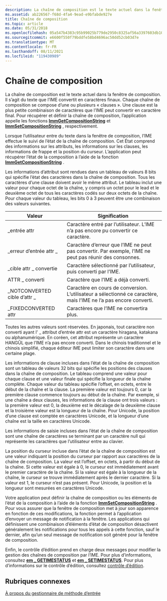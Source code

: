 ```yaml
---
description: La chaîne de composition est le texte actuel dans la fenêtre de composition.
ms.assetid: ab226567-f68d-4fa4-9ead-e9bfabde927e
title: Chaîne de composition
ms.topic: article
ms.date: 05/31/2018
ms.openlocfilehash: 05a547b4383c95b99025b779de2950c8325af56a3397603db10199474dfe20ce
ms.sourcegitcommit: e6600f550f79bddfe58bd4696ac50dd52cb03d7e
ms.translationtype: MT
ms.contentlocale: fr-FR
ms.lasthandoff: 08/11/2021
ms.locfileid: "119430989"
---
```

# <a name="composition-string"></a>Chaîne de composition

La chaîne de composition est le texte actuel dans la fenêtre de composition. Il s’agit du texte que l’IME convertit en caractères finaux. Chaque chaîne de composition se compose d’une ou plusieurs « clauses ». Une clause est la plus petite combinaison de caractères que l’IME peut convertir en caractère final. Pour récupérer et définir la chaîne de composition, l’application appelle les fonctions [**ImmGetCompositionString**](/windows/desktop/api/Imm/nf-imm-immgetcompositionstringa) et [**ImmSetCompositionString**](/windows/desktop/api/Imm/nf-imm-immsetcompositionstringa) , respectivement.

Lorsque l’utilisateur entre du texte dans la fenêtre de composition, l’IME effectue le suivi de l’état de la chaîne de composition. Cet État comprend des informations sur les attributs, les informations sur les clauses, les informations de frappe et la position du curseur. L’application peut récupérer l’état de la composition à l’aide de la fonction [**ImmGetCompositionString**](/windows/desktop/api/Imm/nf-imm-immgetcompositionstringa) .

Les informations d’attribut sont rendues dans un tableau de valeurs 8 bits qui spécifie l’état des caractères dans la chaîne de composition. Tous les caractères d’une clause doivent avoir le même attribut. Le tableau inclut une valeur pour chaque octet de la chaîne, y compris un octet pour le lead et le deuxième octet de tous les caractères codés sur deux octets de la chaîne. Pour chaque valeur du tableau, les bits 0 à 3 peuvent être une combinaison des valeurs suivantes.



| Valeur                      | Signification                                                                                                   |
|----------------------------|-----------------------------------------------------------------------------------------------------------|
| \_entrée attr                | Caractère entré par l’utilisateur. L’IME n’a pas encore pu convertir ce caractère.                           |
| \_erreur d’entrée attr \_         | Caractère d’erreur que l’IME ne peut pas convertir. Par exemple, l’IME ne peut pas réunir des consonnes. |
| \_cible attr \_ convertie    | Caractère sélectionné par l’utilisateur, puis converti par l’IME.                                             |
| ATTR \_ converti            | Caractère que l’IME a déjà converti.                                                             |
| \_NOTCONVERTED cible d’attr \_ | Caractère en cours de conversion. L’utilisateur a sélectionné ce caractère, mais l’IME ne l’a pas encore converti.     |
| \_FIXEDCONVERTED attr       | Caractères que l’IME ne convertira plus.                                                           |



 

Toutes les autres valeurs sont réservées. En japonais, tout caractère non converti ayant l' \_ attribut d’entrée attr est un caractère hiragana, katakana ou alphanumérique. En coréen, cet attribut représente un caractère HANGÛL que l’IME n’a pas encore converti. Dans le chinois traditionnel et le chinois simplifié, chaque éditeur IME peut limiter son caractère dans une certaine plage.

Les informations de clause incluses dans l’état de la chaîne de composition sont un tableau de valeurs 32 bits qui spécifie les positions des clauses dans la chaîne de composition. Le tableau comprend une valeur pour chaque clause et une valeur finale qui spécifie la longueur de la chaîne complète. Chaque valeur du tableau spécifie l’offset, en octets, entre le début de la chaîne et la clause. La première valeur est toujours 0, car la première clause commence toujours au début de la chaîne. Par exemple, si une chaîne a deux clauses, les informations de la clause ont trois valeurs : la première valeur est 0, la deuxième est le décalage de la deuxième clause et la troisième valeur est la longueur de la chaîne. Pour Unicode, la position d’une clause est comptée en caractères Unicode, et la longueur d’une chaîne est la taille en caractères Unicode.

Les informations de saisie incluses dans l’état de la chaîne de composition sont une chaîne de caractères se terminant par un caractère null qui représente les caractères que l’utilisateur entre au clavier.

La position du curseur incluse dans l’état de la chaîne de composition est une valeur indiquant la position du curseur par rapport aux caractères de la chaîne de composition. La valeur est l’offset, en octets, à partir du début de la chaîne. Si cette valeur est égale à 0, le curseur est immédiatement avant le premier caractère de la chaîne. Si la valeur est égale à la longueur de la chaîne, le curseur se trouve immédiatement après le dernier caractère. Si la valeur est 1, le curseur n’est pas présent. Pour Unicode, la position et la longueur sont mesurées en caractères Unicode.

Votre application peut définir la chaîne de composition ou les éléments de l’état de la composition à l’aide de la fonction [**ImmSetCompositionString**](/windows/desktop/api/Imm/nf-imm-immsetcompositionstringa) . Pour vous assurer que la fenêtre de composition met à jour son apparence en fonction de ces modifications, la fonction permet à l’application d’envoyer un message de notification à la fenêtre. Les applications qui définissent une combinaison d’éléments d’état de composition désactivent généralement les notifications pour tous les appels à cette fonction, sauf le dernier, afin qu’un seul message de notification soit généré pour la fenêtre de composition.

Enfin, le contrôle d’édition prend en charge deux messages pour modifier la gestion des chaînes de composition par l’IME. Pour plus d’informations, consultez [**em \_ GETIMESTATUS**](../controls/em-getimestatus.md) et [**em \_ SETIMESTATUS**](../controls/em-setimestatus.md). Pour plus d’informations sur le contrôle d’édition, consultez [contrôle d’édition](../controls/edit-controls.md).

## <a name="related-topics"></a>Rubriques connexes

<dl> <dt>

[À propos du gestionnaire de méthode d’entrée](about-input-method-manager.md)
</dt> </dl>

 

 
